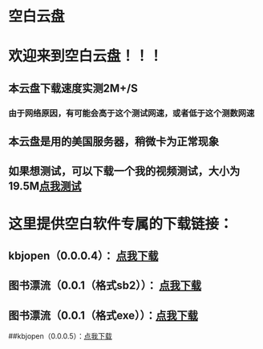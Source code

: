 # 空白云盘
# 欢迎来到空白云盘！！！

## 本云盘下载速度实测2M+/S

### 由于网络原因，有可能会高于这个测试网速，或者低于这个测数网速

## 本云盘是用的美国服务器，稍微卡为正常现象

## 如果想测试，可以下载一个我的视频测试，大小为19.5M[点我测试](https://raw.githubusercontent.com/a2791595978/a2791595978.github.io/master/WebFile/%E8%A1%A8%E7%99%BD%E7%BD%91%E9%A1%B5%E5%88%B6%E4%BD%9C%E7%94%A8%E6%B3%95%E8%A7%86%E9%A2%91%EF%BC%88%E6%96%B0%EF%BC%89.mp4)

# 这里提供空白软件专属的下载链接：

## kbjopen（0.0.0.4）： [点我下载](https://raw.githubusercontent.com/a2791595978/a2791595978.github.io/master/WebFile/kbjopen%EF%BC%880.0.0.4%EF%BC%89.exe)

## 图书漂流（0.0.1（格式sb2））： [点我下载](https://raw.githubusercontent.com/a2791595978/a2791595978.github.io/master/WebFile/%E5%9B%BE%E4%B9%A6%E6%BC%82%E6%B5%81.sb2)

## 图书漂流（0.0.1（格式exe））：[点我下载](https://raw.githubusercontent.com/a2791595978/a2791595978.github.io/master/WebFile/%E5%9B%BE%E4%B9%A6%E6%BC%82%E6%B5%81%EF%BC%880.0.1%EF%BC%89.exe)

##kbjopen（0.0.0.5）：[点我下载](https://raw.githubusercontent.com/a2791595978/a2791595978.github.io/master/WebFile/kbjopen%EF%BC%880.0.0.5%EF%BC%89.exe)
